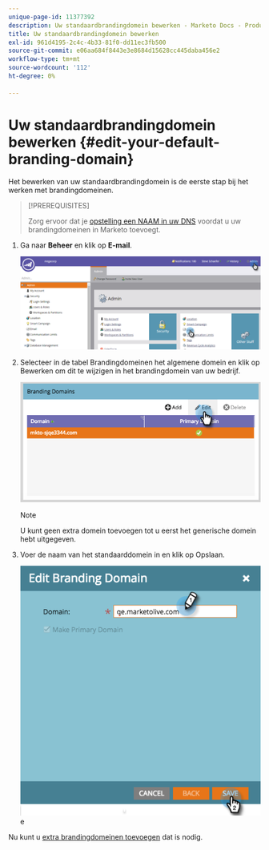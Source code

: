 ```yaml
---
unique-page-id: 11377392
description: Uw standaardbrandingdomein bewerken - Marketo Docs - Productdocumentatie
title: Uw standaardbrandingdomein bewerken
exl-id: 961d4195-2c4c-4b33-81f0-dd11ec3fb500
source-git-commit: e06aa684f8443e3e8684d15628cc445daba456e2
workflow-type: tm+mt
source-wordcount: '112'
ht-degree: 0%

---
```


# Uw standaardbrandingdomein bewerken {#edit-your-default-branding-domain}

Het bewerken van uw standaardbrandingdomein is de eerste stap bij het werken met brandingdomeinen.

>[!PREREQUISITES]
>
>Zorg ervoor dat je [opstelling een NAAM in uw DNS](/help/marketo/getting-started/setup/configure-protocols-for-marketo.md) voordat u uw brandingdomeinen in Marketo toevoegt.

1. Ga naar **Beheer** en klik op **E-mail**.

   ![](assets/image2016-6-29-16-3a42-3a20.png)

1. Selecteer in de tabel Brandingdomeinen het algemene domein en klik op Bewerken om dit te wijzigen in het brandingdomein van uw bedrijf.

   ![](assets/edit-branding-domain.png)

   >[!NOTE]
   >
   >U kunt geen extra domein toevoegen tot u eerst het generische domein hebt uitgegeven.

1. Voer de naam van het standaarddomein in en klik op Opslaan.

   ![](assets/edit-branding-domain-hands.png)e

Nu kunt u [extra brandingdomeinen toevoegen](/help/marketo/product-docs/administration/email-setup/add-multiple-branding-domains/add-an-additional-branding-domain.md) dat is nodig.
